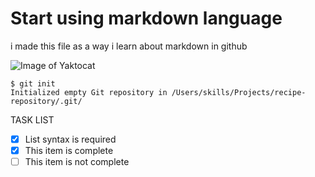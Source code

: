 # Start using markdown language
i made this file as a way i learn about markdown in github

![Image of Yaktocat](https://octodex.github.com/images/yaktocat.png)

```
$ git init
Initialized empty Git repository in /Users/skills/Projects/recipe-repository/.git/
```

TASK LIST
- [x] List syntax is required
- [x] This item is complete
- [ ] This item is not complete
